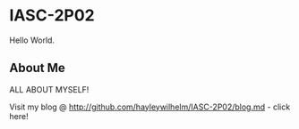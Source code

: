 # IASC-2P02

Hello World.

## About Me

ALL ABOUT MYSELF!

Visit my blog @ 
http://github.com/hayleywilhelm/IASC-2P02/blog.md - click here!


